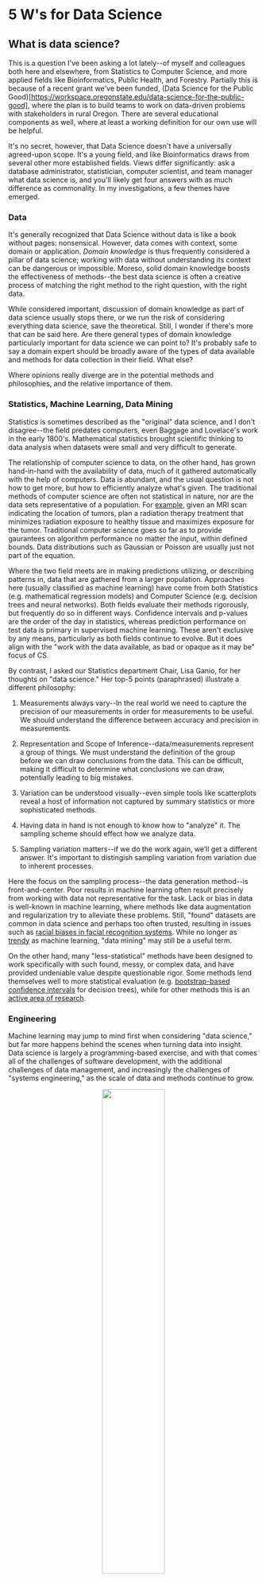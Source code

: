 # 5 W's for Data Science

## What is data science?

This is a question I've been asking a lot lately--of myself and colleagues both here and elsewhere, from Statistics to Computer
Science, and more applied fields like Bioinformatics, Public Health, and Forestry. Partially this is because of a recent 
grant we've been funded, 
(Data Science for the Public Good)[https://workspace.oregonstate.edu/data-science-for-the-public-good],
where the plan is to build teams to work on data-driven problems with stakeholders in rural Oregon. There are several
educational components as well, where at least a working definition for our own use will be helpful.

It's no secret, however, that Data Science doesn't have a universally agreed-upon scope. It's a young field, and like
Bioinformatics draws from several other more established fields. Views differ significantly: ask a 
database administrator, statistician, computer scientist, and team manager what data science is, and you'll likely get 
four answers with as much difference as commonality. In my investigations, a few themes have emerged.

### Data

It's generally recognized that Data Science without data is like a book without pages: nonsensical. However, data 
comes with context, some domain or application. *Domain knowledge* is thus frequently considered a pillar of
data science; working with data without understanding its context can be dangerous or impossible. Moreso, solid 
domain knowledge boosts the effectiveness of methods--the best data science is often a creative process of matching
the right method to the right question, with the right data. 

While considered important, discussion of domain knowledge as part of data science usually stops there, or we run the risk 
of considering everything data science, save the theoretical. Still, I wonder if there's more that can be said here. Are
there general types of domain knowledge particularly important for data science we can point to? It's probably safe
to say a domain expert should be broadly aware of the types of data available and methods for data collection in their field.
What else?

Where opinions really diverge are in the potential methods and philosophies, and the relative importance of them.  


### Statistics, Machine Learning, Data Mining

Statistics is sometimes described as the "original" data science, and I don't disagree--the field predates computers, even 
Baggage and Lovelace's work in the early 1800's. Mathematical statistics brought scientific thinking to data analysis when 
datasets were small and very difficult to generate. 

The relationship of computer science to data, on the other hand, has grown
hand-in-hand with the availability of data, much of it gathered automatically with the help of computers. Data is abundant,
and the usual question is not how to get more, but how to efficiently analyze what's given. The traditional methods of
computer science are often not statistical in nature, nor are the data sets representative of a population. 
For [example](https://www.ncbi.nlm.nih.gov/pubmed/18936519),
given an MRI scan indicating the location of tumors, plan a radiation therapy treatment that minimizes
radiation exposure to healthy tissue and maximizes exposure for the tumor. Traditional computer science goes so far as to 
provide gaurantees on algorithm performance no matter the input, within defined bounds. Data distributions such as Gaussian
or Poisson are usually just not part of the equation. 

Where the two field meets are in making predictions utilizing, or describing patterns in, data that are
gathered from a larger population. Approaches here (usually classified as machine learning) have come from both Statistics
(e.g. mathematical regression models) and Computer Science (e.g. decision trees and neural networks). Both fields
evaluate their methods rigorously, but frequently do so in different ways. Confidence intervals and p-values are the order
of the day in statistics, whereas prediction performance on test data is primary in supervised machine learning. 
These aren't exclusive by any means, particularly as both fields continue to evolve. But it does
align with the "work with the data available, as bad or opaque as it may be" focus of CS. 

By contrast, I asked our Statistics department Chair, Lisa Ganio, for her thoughts on "data science." Her top-5 points
(paraphrased) illustrate a different philosophy:

1. Measurements always vary--In the real world we need to capture the precision of our measurements in order for measurements to be useful. 
We should understand the difference between accuracy and precision in measurements. 

2. Representation and Scope of Inference--data/measurements represent a group of things. We must understand the
definition of the group before we can draw conclusions from the data. This can be difficult, making it difficult to
determine what conclusions we can draw, potentially leading to big mistakes.

3. Variation can be understood visually--even simple tools like scatterplots reveal a host of information not captured
by summary statistics or more sophisticated methods. 

4. Having data in hand is not enough to know how to "analyze" it. The sampling scheme should effect how we analyze data.

5. Sampling variation matters--if we do the work again, we’ll get a different answer. It's important to distingish 
sampling variation from variation due to inherent processes. 

Here the focus on the sampling process--the data generation method--is front-and-center. Poor results in machine
learning often result precisely from working with data not representative for the task. Lack or bias in data is
well-known in machine learning, where methods like data augmentation and regularization try to alleviate these problems. 
Still, "found" datasets are common in data science and perhaps too often trusted, resulting in issues such as
[racial biases in facial recognition
systems](https://www.wired.com/story/best-algorithms-struggle-recognize-black-faces-equally/). While no longer as [trendy](https://trends.google.com/trends/explore?date=all&geo=US&q=%22data%20mining%22,%22machine%20learning%22)
as machine learning, "data mining" may still be a useful term.

On the other hand, many "less-statistical" methods have been designed to work specifically with such found, messy, or complex data, 
and have provided undeniable value despite questionable rigor. Some methods lend themselves well to more statistical
evaluation (e.g. [bootstrap-based confidence
intervals](https://machinelearningmastery.com/calculate-bootstrap-confidence-intervals-machine-learning-results-python/) for decision trees), 
while for other methods this is an [active area of research](https://pubs.acs.org/doi/10.1021/acs.jcim.8b00542). 


### Engineering

Machine learning may jump to mind first when considering "data science," but far more happens behind the scenes when
turning data into insight. Data science is largely a programming-based exercise, and with that comes all of the
challenges of software development, with the additional challenges of data management, and increasingly the challenges
of "systems engineering," as the scale of data and methods continue to grow. 

<center><img src="https://i.imgur.com/jcbBJOf.png" width=50% /></center>

sldkfj











